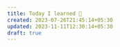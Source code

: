 ```yaml
---
title: Today I learned 📙
created: 2023-07-26T21:45:14+05:30
updated: 2023-11-11T12:30:14+05:30
draft: true
---
```

